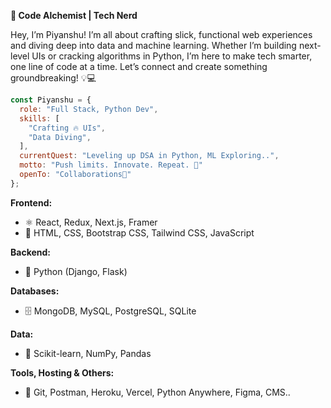 **👾 Code Alchemist | Tech Nerd**

Hey, I’m Piyanshu! I’m all about crafting slick, functional web experiences and diving deep into data and machine learning. Whether I’m building next-level UIs or cracking algorithms in Python, I’m here to make tech smarter, one line of code at a time. Let’s connect and create something groundbreaking! 💡💻

```js
const Piyanshu = {
  role: "Full Stack, Python Dev",
  skills: [
    "Crafting 🔥 UIs",
    "Data Diving",
  ],
  currentQuest: "Leveling up DSA in Python, ML Exploring..",
  motto: "Push limits. Innovate. Repeat. 🚀"
  openTo: "Collaborations🤝"
};
```

**Frontend:**
- ⚛️ React, Redux, Next.js, Framer
- 🎨 HTML, CSS, Bootstrap CSS, Tailwind CSS, JavaScript

**Backend:**
- 🐍 Python (Django, Flask)

**Databases:**
- 🗄️ MongoDB, MySQL, PostgreSQL, SQLite

**Data:**
- 🤖 Scikit-learn, NumPy, Pandas

**Tools, Hosting & Others:**
- 🔧 Git, Postman, Heroku, Vercel, Python Anywhere, Figma, CMS..




